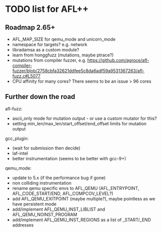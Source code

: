 # TODO list for AFL++

## Roadmap 2.65+

 - AFL_MAP_SIZE for qemu_mode and unicorn_mode
 - namespace for targets? e.g. network
 - libradamsa as a custom module?
 - learn from honggfuzz (mutations, maybe ptrace?)
 - mutations from compiler fuzzer, e.g. https://github.com/agroce/afl-compiler-fuzzer/blob/2758cbfa32621ddfee5c8da6adf59a9531367263/afl-fuzz.c#L5077
 - CPU affinity for many cores? There seems to be an issue > 96 cores

## Further down the road

afl-fuzz:
 - ascii_only mode for mutation output - or use a custom mutator for this?
 - setting min_len/max_len/start_offset/end_offset limits for mutation output

gcc_plugin:
 - (wait for submission then decide)
 - laf-intel
 - better instrumentation (seems to be better with gcc-9+)

qemu_mode:
 - update to 5.x (if the performance bug if gone)
 - non colliding instrumentation
 - rename qemu specific envs to AFL_QEMU (AFL_ENTRYPOINT, AFL_CODE_START/END,
   AFL_COMPCOV_LEVEL?)
 - add AFL_QEMU_EXITPOINT (maybe multiple?), maybe pointless as we have
   persistent mode
 - add/implement AFL_QEMU_INST_LIBLIST and AFL_QEMU_NOINST_PROGRAM
 - add/implement AFL_QEMU_INST_REGIONS as a list of _START/_END addresses
